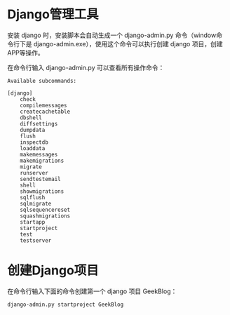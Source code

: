 # Django管理工具

安装 django 时，安装脚本会自动生成一个 django-admin.py 命令（window命令行下是 django-admin.exe），使用这个命令可以执行创建 django 项目，创建APP等操作。

在命令行输入 django-admin.py 可以查看所有操作命令：

```
Available subcommands:

[django]
    check
    compilemessages
    createcachetable
    dbshell
    diffsettings
    dumpdata
    flush
    inspectdb
    loaddata
    makemessages
    makemigrations
    migrate
    runserver
    sendtestemail
    shell
    showmigrations
    sqlflush
    sqlmigrate
    sqlsequencereset
    squashmigrations
    startapp
    startproject
    test
    testserver
```

# 创建Django项目

在命令行输入下面的命令创建第一个 django 项目 GeekBlog：

```
django-admin.py startproject GeekBlog
```




